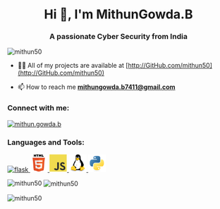 <h1 align="center">Hi 👋, I'm MithunGowda.B</h1>
<h3 align="center">A passionate Cyber Security from India</h3>

<p align="left"> <img src="https://komarev.com/ghpvc/?username=mithun50&label=Profile%20views&color=0e75b6&style=flat" alt="mithun50" /> </p>

- 👨‍💻 All of my projects are available at [http://GitHub.com/mithun50](http://GitHub.com/mithun50)

- 📫 How to reach me **mithungowda.b7411@gmail.com**

<h3 align="left">Connect with me:</h3>
<p align="left">
<a href="https://instagram.com/mithun.gowda.b" target="blank"><img align="center" src="https://raw.githubusercontent.com/rahuldkjain/github-profile-readme-generator/master/src/images/icons/Social/instagram.svg" alt="mithun.gowda.b" height="30" width="40" /></a>
</p>

<h3 align="left">Languages and Tools:</h3>
<p align="left"> <a href="https://flask.palletsprojects.com/" target="_blank" rel="noreferrer"> <img src="https://www.vectorlogo.zone/logos/pocoo_flask/pocoo_flask-icon.svg" alt="flask" width="40" height="40"/> </a> <a href="https://www.w3.org/html/" target="_blank" rel="noreferrer"> <img src="https://raw.githubusercontent.com/devicons/devicon/master/icons/html5/html5-original-wordmark.svg" alt="html5" width="40" height="40"/> </a> <a href="https://developer.mozilla.org/en-US/docs/Web/JavaScript" target="_blank" rel="noreferrer"> <img src="https://raw.githubusercontent.com/devicons/devicon/master/icons/javascript/javascript-original.svg" alt="javascript" width="40" height="40"/> </a> <a href="https://www.linux.org/" target="_blank" rel="noreferrer"> <img src="https://raw.githubusercontent.com/devicons/devicon/master/icons/linux/linux-original.svg" alt="linux" width="40" height="40"/> </a> <a href="https://www.python.org" target="_blank" rel="noreferrer"> <img src="https://raw.githubusercontent.com/devicons/devicon/master/icons/python/python-original.svg" alt="python" width="40" height="40"/> </a> </p>

<p><img align="left" src="https://github-readme-stats.vercel.app/api/top-langs?username=mithun50&show_icons=true&locale=en&layout=compact" alt="mithun50" /></p>

<p>&nbsp;<img align="center" src="https://github-readme-stats.vercel.app/api?username=mithun50&show_icons=true&locale=en" alt="mithun50" /></p>

<p><img align="center" src="https://github-readme-streak-stats.herokuapp.com/?user=mithun50&" alt="mithun50" /></p>
